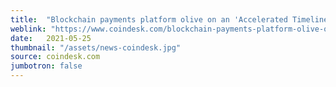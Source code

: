 ```yaml
---
title:  "Blockchain payments platform olive on an 'Accelerated Timeline' to IPO"
weblink: "https://www.coindesk.com/blockchain-payments-platform-olive-on-an-accelerated-timeline-to-ipo"
date:   2021-05-25
thumbnail: "/assets/news-coindesk.jpg"
source: coindesk.com
jumbotron: false
---
```

